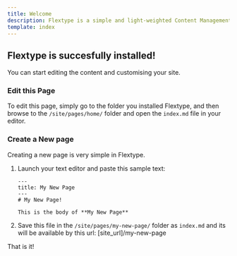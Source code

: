 ```yaml
---
title: Welcome  
description: Flextype is a simple and light-weighted Content Management System
template: index  
---
```


## Flextype is succesfully installed!  
You can start editing the content and customising your site.

### Edit this Page
To edit this page, simply go to the folder you installed Flextype, and then browse to the `/site/pages/home/` folder and open the `index.md` file in your editor.

### Create a New page
Creating a new page is very simple in Flextype.  

1. Launch your text editor and paste this sample text:

    ```
    ---
    title: My New Page
    ---
    # My New Page!

    This is the body of **My New Page**
    ```

2. Save this file in the `/site/pages/my-new-page/` folder as `index.md` and its will be available by this url: [site_url]/my-new-page


That is it!
